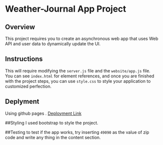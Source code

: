 # Weather-Journal App Project

## Overview
This project requires you to create an asynchronous web app that uses Web API and user data to dynamically update the UI. 

## Instructions
This will require modifying the `server.js` file and the `website/app.js` file. You can see `index.html` for element references, and once you are finished with the project steps, you can use `style.css` to style your application to customized perfection.

## Deplyment
Using github pages .
[Deployment Link](google.com)

##Styling
I used bootstrap to style the project.

##Testing
to test if the app works, try inserting `49090` as the value of zip code and write any thing in the content section.

